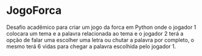 # JogoForca
Desafio acadêmico para criar um jogo da forca em Python onde o jogador 1 colocara um tema e a palavra relacionada ao tema e o jogador 2 terá a opção de falar uma escolher uma letra ou chutar a palavra por completo, o mesmo terá 6 vidas para chegar a palavra escolhida pelo jogador 1.
